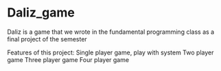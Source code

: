 # Daliz_game

Daliz is a game that we wrote in the fundamental programming class as a final project of the semester

Features of this project:
Single player game, play with system 
Two player game
Three player game
Four player game
